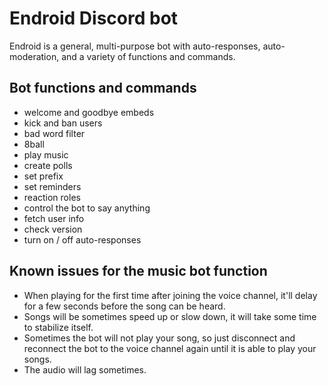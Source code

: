 # Endroid Discord bot
 Endroid is a general, multi-purpose bot with auto-responses, auto-moderation, and a variety of functions and commands.

## Bot functions and commands
 - welcome and goodbye embeds
 - kick and ban users
 - bad word filter
 - 8ball
 - play music
 - create polls
 - set prefix
 - set reminders
 - reaction roles
 - control the bot to say anything
 - fetch user info
 - check version
 - turn on / off auto-responses

## Known issues for the music bot function
 - When playing for the first time after joining the voice channel, it'll delay for a few seconds before the song can be heard.
 - Songs will be sometimes speed up or slow down, it will take some time to stabilize itself.
 - Sometimes the bot will not play your song, so just disconnect and reconnect the bot to the voice channel again until it is able to play your songs.
 - The audio will lag sometimes.